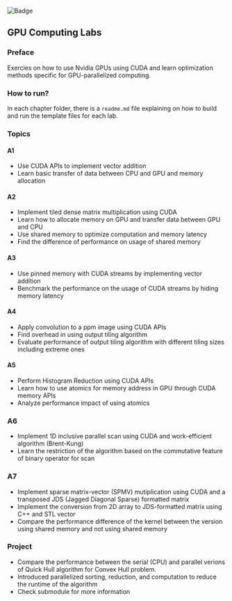 ![Badge](https://hits.patrickyi.xyz/api/hit?url=https%3A%2F%2Fgithub.com%2Fpjyi2147%2FGPU_Computing_lab&label=Visits&icon=github&color=%23ffcd39) 

## GPU Computing Labs

### Preface 

Exercies on how to use Nvidia GPUs using CUDA and learn optimization methods specific for GPU-parallelized computing.

### How to run? 

In each chapter folder, there is a `readme.md` file explaining on how to build and run the template files for each lab.

### Topics 

#### A1 

* Use CUDA APIs to implement vector addition
* Learn basic transfer of data between CPU and GPU and memory allocation

#### A2

* Implement tiled dense matrix multiplication using CUDA
* Learn how to allocate memory on GPU and transfer data between GPU and CPU
* Use shared memory to optimize computation and memory latency
* Find the difference of performance on usage of shared memory

#### A3

* Use pinned memory with CUDA streams by implementing vector addition
* Benchmark the performance on the usage of CUDA streams by hiding memory latency

#### A4

* Apply convolution to a ppm image using CUDA APIs
* Find overhead in using output tiling algorithm
* Evaluate performance of output tiling algorithm with different tiling sizes including extreme ones

#### A5 

* Perform Histogram Reduction using CUDA APIs
* Learn how to use atomics for memory address in GPU through CUDA memory APIs
* Analyze performance impact of using atomics 

### A6

* Implement 1D inclusive parallel scan using CUDA and work-efficient algorithm (Brent-Kung)
* Learn the restriction of the algorithm based on the commutative feature of binary operator for scan

### A7

* Implement sparse matrix-vector (SPMV) mutiplication using CUDA and a transposed JDS (Jagged Diagonal Sparse) formatted matrix
* Implement the conversion from 2D array to JDS-formatted matrix using C++ and STL vector
* Compare the performance difference of the kernel between the version using shared memory and not using shared memory

### Project

* Compare the performance between the serial (CPU) and parallel verions of Quick Hull algorithm for Convex Hull problem.
* Introduced parallelized sorting, reduction, and computation to reduce the runtime of the algorithm
* Check submodule for more information
